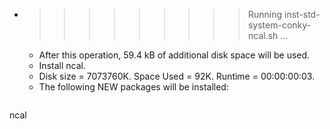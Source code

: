 * >>>>>>>>> Running inst-std-system-conky-ncal.sh ...
  * After this operation, 59.4 kB of additional disk space will be used.
  * Install ncal.
  * Disk size = 7073760K. Space Used = 92K. Runtime = 00:00:00:03.
  * The following NEW packages will be installed:
  ```bash
ncal
  ```
